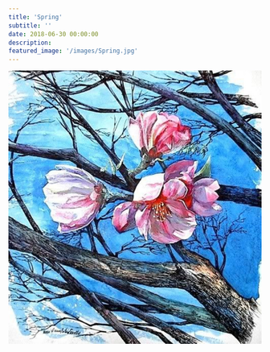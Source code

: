 ```yaml
---
title: 'Spring'
subtitle: ''
date: 2018-06-30 00:00:00
description:
featured_image: '/images/Spring.jpg'
---
```


![](/images/Spring.jpg)
